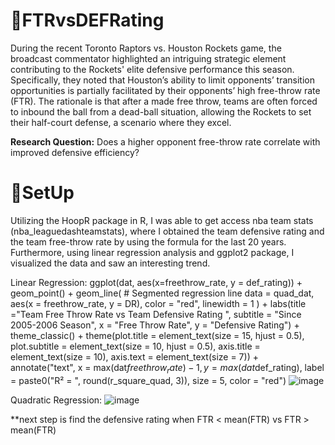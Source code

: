 # 🏀FTRvsDEFRating

During the recent Toronto Raptors vs. Houston Rockets game, the broadcast commentator highlighted an intriguing strategic element contributing to the Rockets' elite defensive performance this season. Specifically, they noted that Houston’s ability to limit opponents’ transition opportunities is partially facilitated by their opponents’ high free-throw rate (FTR). The rationale is that after a made free throw, teams are often forced to inbound the ball from a dead-ball situation, allowing the Rockets to set their half-court defense, a scenario where they excel. 

**Research Question:** Does a higher opponent free-throw rate correlate with improved defensive efficiency?


# 🏀SetUp

Utilizing the HoopR package in R, I was able to get access nba team stats (nba_leaguedashteamstats), where I obtained the team defensive rating and the team free-throw rate by using the formula
for the last 20 years. Furthermore, using linear regression analysis and ggplot2 package, I visualized the data and saw an interesting trend. 

Linear Regression:
ggplot(dat, aes(x=freethrow_rate, y = def_rating)) +
  geom_point() +
  geom_line(  # Segmented regression line
    data = quad_dat,
    aes(x = freethrow_rate, y = DR),
    color = "red",
    linewidth = 1
  ) +
  labs(title ="Team Free Throw Rate vs Team Defensive Rating ",
       subtitle = "Since 2005-2006 Season",
       x = "Free Throw Rate",
       y = "Defensive Rating") +
  theme_classic() +
  theme(plot.title = element_text(size = 15, hjust = 0.5), 
        plot.subtitle = element_text(size = 10, hjust = 0.5), 
        axis.title = element_text(size = 10),
        axis.text = element_text(size = 7)) +
  annotate("text", 
           x = max(dat$freethrow_rate)-1, 
           y = max(dat$def_rating),
           label = paste0("R² = ", round(r_square_quad, 3)),
           size = 5, color = "red") 
![image](https://github.com/user-attachments/assets/a66b7754-54ad-4bea-abd4-bb77140530e4)

Quadratic Regression:
![image](https://github.com/user-attachments/assets/5c77682a-f6a8-4a1f-9b8d-447f6127eb0d)


**next step is find the defensive rating when FTR < mean(FTR) vs FTR > mean(FTR)
